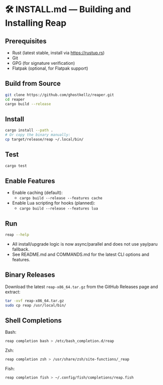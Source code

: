 # 🛠️ INSTALL.md — Building and Installing Reap

## Prerequisites
- Rust (latest stable, install via https://rustup.rs)
- Git
- GPG (for signature verification)
- Flatpak (optional, for Flatpak support)

## Build from Source

```bash
git clone https://github.com/ghostkellz/reaper.git
cd reaper
cargo build --release
```

## Install

```bash
cargo install --path .
# Or copy the binary manually:
cp target/release/reap ~/.local/bin/
```

## Test

```bash
cargo test
```

## Enable Features

- Enable caching (default):
  - `cargo build --release --features cache`
- Enable Lua scripting for hooks (planned):
  - `cargo build --release --features lua`

## Run

```bash
reap --help
```

- All install/upgrade logic is now async/parallel and does not use yay/paru fallback.
- See README.md and COMMANDS.md for the latest CLI options and features.

## Binary Releases

Download the latest `reap-x86_64.tar.gz` from the GitHub Releases page and extract:

```bash
tar -xvf reap-x86_64.tar.gz
sudo cp reap /usr/local/bin/
```

## Shell Completions

Bash:
```bash
reap completion bash > /etc/bash_completion.d/reap
```
Zsh:
```bash
reap completion zsh > /usr/share/zsh/site-functions/_reap
```
Fish:
```bash
reap completion fish > ~/.config/fish/completions/reap.fish
```
